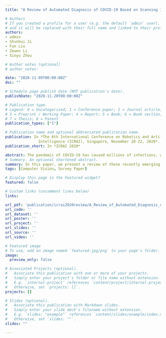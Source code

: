 ```yaml
---
title: "A Review of Automated Diagnosis of COVID-19 Based on Scanning Images"

# Authors
# If you created a profile for a user (e.g. the default `admin` user), write the username (folder name) here 
# and it will be replaced with their full name and linked to their profile.
authors:
- admin
- Shunhui Ji
- Fan Liu 
- Zewen Li 
- Xinyu Zhou

# Author notes (optional)
# author_notes:

date: "2020-11-09T00:00:00Z"
doi: ""

# Schedule page publish date (NOT publication's date).
publishDate: "2020-11-20T00:00:00Z"

# Publication type.
# Legend: 0 = Uncategorized; 1 = Conference paper; 2 = Journal article;
# 3 = Preprint / Working Paper; 4 = Report; 5 = Book; 6 = Book section;
# 7 = Thesis; 8 = Patent
publication_types: ["1"]

# Publication name and optional abbreviated publication name.
publication: In *The 6th International Conference on Robotics and Artificial
               Intelligence (ICRAI), Singapore, November 20-22, 2020*. [[DOI]](https://doi.org/10.1145/3449301.3449778) [[ArXiv]](https://arxiv.org/abs/2006.05245)
publication_short: In *ICRAI 2020*

abstract: The pandemic of COVID-19 has caused millions of infections, which has led to a great loss all over the world, socially and economically. Due to the false-negative rate and the time-consuming of the conventional Reverse Transcription Polymerase Chain Reaction (RT-PCR) tests, diagnosing based on X-ray images and Computed Tomography (CT) images has been widely adopted. Therefore, researchers of the computer vision area have developed many automatic diagnosing models based on machine learning or deep learning to assist the radiologists and improve the diagnosing accuracy. In this paper, we present a review of these recently emerging automatic diagnosing models. 70 models proposed from February 14, 2020, to July 21, 2020, are involved. We analyzed the models from the perspective of preprocessing, feature extraction, classification, and evaluation. Based on the limitation of existing models, we pointed out that domain adaption in transfer learning and interpretability promotion would be the possible future directions.
# Summary. An optional shortened abstract.
summary: In this paper, we present a review of these recently emerging automatic diagnosing models. 70 models proposed from February 14, 2020, to July 21, 2020, are involved [[DOI]](https://doi.org/10.1145/3449301.3449778). 
tags: [Computer Vision, Survey Paper]

# Display this page in the Featured widget?
featured: false

# Custom links (uncomment lines below)
links:

url_pdf: 'publication/icrai2020review/A_Review_of_Automated_Diagnosis_of_COVID_19_Based_on_Scanning_Images.pdf'
url_code: ''
url_dataset: ''
url_poster: ''
url_project: ''
url_slides: ''
url_source: ''
url_video: ''

# Featured image
# To use, add an image named `featured.jpg/png` to your page's folder. 
image:
  preview_only: false

# Associated Projects (optional).
#   Associate this publication with one or more of your projects.
#   Simply enter your project's folder or file name without extension.
#   E.g. `internal-project` references `content/project/internal-project/index.md`.
#   Otherwise, set `projects: []`.
projects: []

# Slides (optional).
#   Associate this publication with Markdown slides.
#   Simply enter your slide deck's filename without extension.
#   E.g. `slides: "example"` references `content/slides/example/index.md`.
#   Otherwise, set `slides: ""`.
slides: ""

---
```



